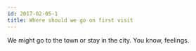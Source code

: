 ```yaml
---
id: 2017-02-05-1
title: Where should we go on first visit
---
```


We might go to the town or stay in the city. You know, feelings.
